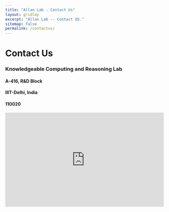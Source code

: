 ```yaml
---
title: "Allan Lab - Contact Us"
layout: gridlay
excerpt: "Allan Lab -- Contact US."
sitemap: false
permalink: /contactus/
---
```



#   Contact Us
###   Knowledgeable Computing and Reasoning Lab
####  A-416, R&D Block
####  IIIT-Delhi, India
####  110020

<div class="col-sm-13 clearfix">
  <iframe width="100%" height="300" frameborder="0" scrolling="no" marginheight="0" marginwidth="0" src="https://maps.google.com/maps?width=100%25&amp;height=600&amp;hl=en&amp;q=IIIT-Delhi+(My%20Business%20Name)&amp;t=&amp;z=14&amp;ie=UTF8&amp;iwloc=B&amp;output=embed"></iframe>
 </div>
